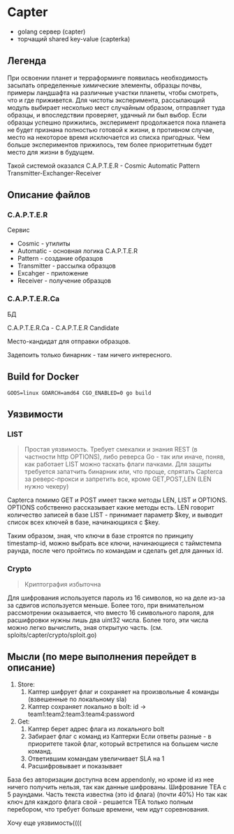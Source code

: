 # Capter

* golang сервер (capter)
* торчащий shared key-value (capterka)

## Легенда

При освоении планет и терраформинге появилась необходимость засылать определенные химические элементы, образцы почвы, примеры ландшафта на различные участки планеты, чтобы смотреть, что и где приживется. Для чистоты эксперимента, рассылающий модуль выбирает несколько мест случайным образом, отправляет туда образцы, и впоследствии проверяет, удачный ли был выбор.
Если образцы успешно прижились, эксперимент продолжается пока планета не будет признана полностью готовой к жизни, в противном случае, место на некоторое время исключается из списка пригодных. Чем больше экспериментов прижилось, тем более приоритетным будет место для жизни в будущем.

Такой системой оказался  C.A.P.T.E.R - Cosmic Automatic Pattern Transmitter-Exchanger-Receiver

## Описание файлов

### C.A.P.T.E.R

Сервис

+ Cosmic - утилиты
+ Automatic - основная логика C.A.P.T.E.R
+ Pattern - создание образцов
+ Transmitter - рассылка образцов
+ Excahger - приложение
+ Receiver - получение образцов


### C.A.P.T.E.R.Сa

БД

C.A.P.T.E.R.Сa - C.A.P.T.E.R Candidate

Место-кандидат для отправки образцов.

Задепоить только бинарник - там ничего интересного.


## Build for Docker

    GOOS=linux GOARCH=amd64 CGO_ENABLED=0 go build

## Уязвимости

### LIST

>Простая уязвимость.
> Требует смекалки и знания REST (в частности http OPTIONS), либо реверса Go - так или иначе, поняв, как работает LIST можно таскать флаги пачками. Для защиты требуется запатчить бинарник или, что проще, спрятать Capterca за реверс-прокси и запретить все, кроме GET,POST,LEN (LEN нужно чекеру)

Capterca помимо GET и POST имеет также методы LEN, LIST и OPTIONS.
OPTIONS собственно рассказывает какие методы есть. 
LEN говорит количество записей в базе
LIST - принимает параметр $key, и выводит список всех ключей в базе, начинающихся с $key.

Таким образом, зная, что ключи в базе строятся по принципу timestamp-id, можно выбрать все ключи, начинающиеся с таймстемпа раунда, после чего пройтись по командам и сделать get для данных id.

### Crypto

>Криптография избыточна

Для шифрования используется пароль из 16 символов, но на деле из-за за сдвигов используется меньше. Более того, при внимательном рассмотрении оказывается, что вместо 16 символьного пароля, для расшифровки нужны лишь два uint32 числа.
Более того, эти числа можно легко вычислить, зная открытую часть. (см. sploits/capter/crypto/sploit.go)

## Мысли (по мере выполнения перейдет в описание)

1. Store:
    1. Каптер шифрует флаг и сохраняет на произвольные 4 команды (взвешенные по локальному sla)
    2. Каптер сохраняет локально в bolt: id -> team1:team2:team3:team4:password
2. Get:
    1. Каптер берет адрес флага из локального bolt
    2. Забирает флаг с команд из Каптерки
       Если ответы разные - в приоритете такой флаг, который встретился на большем числе команд.
    3. Ответившим командам увеличивает SLA на 1
    3. Расшифровывает и показывает

База без авторизации доступна всем appendonly, но кроме id из нее ничего получить нельзя, так как данные шифрованы.
Шифрование TEA с 5 раундами. Часть текста известна (это id флага) (почти 40%)
Но так как ключ для каждого флага свой - решается TEA только полным перебором, что требует больше времени, чем идут соревнования.

Хочу еще уязвимость((((